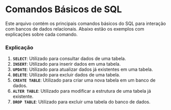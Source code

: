 # Comandos Básicos de SQL

Este arquivo contém os principais comandos básicos do SQL para interação com bancos de dados relacionais. Abaixo estão os exemplos com explicações sobre cada comando.


### Explicação

1. **`SELECT`**: Utilizado para consultar dados de uma tabela.
2. **`INSERT`**: Utilizado para inserir dados em uma tabela.
3. **`UPDATE`**: Utilizado para atualizar dados já existentes em uma tabela.
4. **`DELETE`**: Utilizado para excluir dados de uma tabela.
5. **`CREATE TABLE`**: Utilizado para criar uma nova tabela em um banco de dados.
6. **`ALTER TABLE`**: Utilizado para modificar a estrutura de uma tabela já existente.
7. **`DROP TABLE`**: Utilizado para excluir uma tabela do banco de dados.
